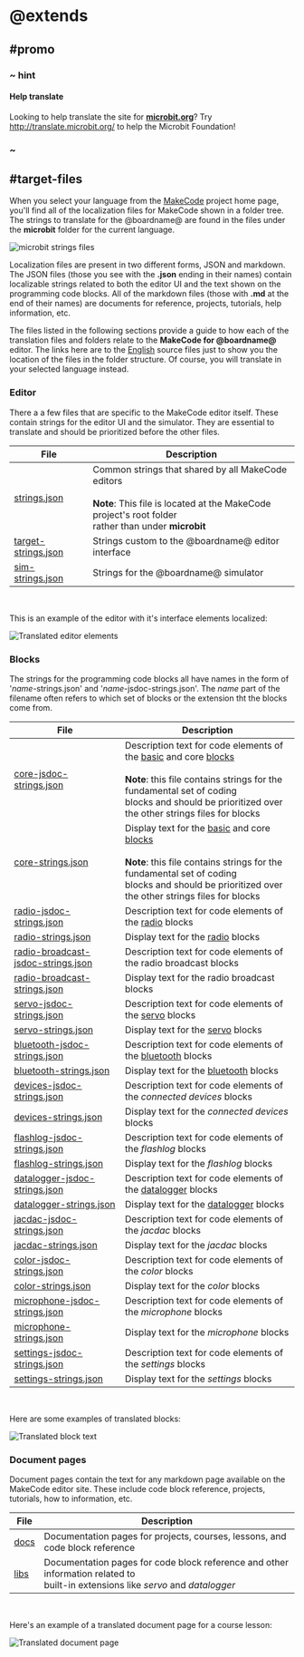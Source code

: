 # @extends

## #promo

### ~ hint

#### Help translate

Looking to help translate the site for **[microbit.org](http://microbit.org)**? Try http://translate.microbit.org/ to help the Microbit Foundation!
 
### ~

## #target-files

When you select your language from the [MakeCode](https://crowdin.com/project/makecode) project home page, you'll find all of the localization files for MakeCode shown in a folder tree. The strings to translate for the @boardname@ are found in the files under the **microbit** folder for the current language.

![microbit strings files](/static/mb/translate/crowdin-folder.png)

Localization files are present in two different forms, JSON and markdown. The JSON files (those you see with the **.json** ending in their names) contain localizable strings related to both the editor UI and the text shown on the programming code blocks. All of the markdown files (those with **.md** at the end of their names) are documents for reference, projects, tutorials, help information, etc.

The files listed in the following sections provide a guide to how each of the translation files and folders relate to the **MakeCode for @boardname@** editor. The links here are to the [English](https://crowdin.com/project/kindscript/en#) source files just to show you the location of the files in the folder structure. Of course, you will translate in your selected language instead.

### Editor

There a a few files that are specific to the MakeCode editor itself. These contain strings for the editor UI and the simulator. They are essential to translate and should be prioritized before the other files.

| File | Description |
| - | - |
| [strings.json](https://crowdin.com/translate/kindscript/32/en-en) | Common strings that shared by all MakeCode editors<br><br/>**Note**: This file is located at the MakeCode project's root folder<br/>rather than under **microbit** |
| [target-strings.json](https://crowdin.com/translate/kindscript/1922/en-en) | Strings custom to the @boardname@ editor interface |
| [sim-strings.json](https://crowdin.com/translate/makecode/1923/en-en) | Strings for the @boardname@ simulator |
<br/>

This is an example of the editor with it's interface elements localized:

![Translated editor elements](/static/mb/translate/target-strings.jpg)

### Blocks

The strings for the programming code blocks all have names in the form of '_name_-strings.json' and '_name_-jsdoc-strings.json'. The _name_ part of the filename often refers to which set of blocks or the extension tht the blocks come from. 

| File | Description |
| - | - |
| [core-jsdoc-strings.json](https://crowdin.com/translate/kindscript/66/en-en) |  Description text for code elements of the [basic](/reference/basic) and core [blocks](/blocks)<br/><br/>**Note**: this file contains strings for the fundamental set of coding<br/>blocks and should be prioritized over the other strings files for blocks |
| [core-strings.json](https://crowdin.com/translate/kindscript/65/en-en) | Display text for the [basic](/reference/basic) and core [blocks](/reference/blocks)<br/><br/>**Note**: this file contains strings for the fundamental set of coding<br/>blocks and should be prioritized over the other strings files for blocks |
| [radio-jsdoc-strings.json](https://crowdin.com/translate/kindscript/64/en-en) | Description text for code elements of the [radio](/reference/radio) blocks |
| [radio-strings.json](https://crowdin.com/translate/kindscript/63/en-en) | Display text for the [radio](/reference/radio) blocks |
| [radio-broadcast-jsdoc-strings.json](https://crowdin.com/translate/kindscript/5032/en-en) |  Description text for code elements of the radio broadcast blocks |
| [radio-broadcast-strings.json](https://crowdin.com/translate/kindscript/5030/en-en) | Display text for the radio broadcast blocks |
| [servo-jsdoc-strings.json](https://crowdin.com/translate/kindscript/5036/en-en) | Description text for code elements of the [servo](/reference/servos) blocks |
| [servo-strings.json](https://crowdin.com/translate/kindscript/5034/en-ens) | Display text for the [servo](/reference/servos) blocks |
| [bluetooth-jsdoc-strings.json](https://crowdin.com/translate/kindscript/60/en-en) | Description text for code elements of the [bluetooth](/reference/bluetooth) blocks
| [bluetooth-strings.json](https://crowdin.com/translate/kindscript/59/en-en) | Display text for the [bluetooth](/reference/bluetooth) blocks |
| [devices-jsdoc-strings.json](https://crowdin.com/translate/makecode/62/en-en) | Description text for code elements of the _connected devices_ blocks |
| [devices-strings.json](https://crowdin.com/translate/makecode/61/en-en) | Display text for the _connected devices_ blocks |
| [flashlog-jsdoc-strings.json](https://crowdin.com/translate/kindscript/60/en-en) | Description text for code elements of the _flashlog_ blocks |
| [flashlog-strings.json](https://crowdin.com/translate/kindscript/59/en-en) | Display text for the _flashlog_ blocks |
| [datalogger-jsdoc-strings.json](https://crowdin.com/translate/kindscript/11254/en-en) | Description text for code elements of the [datalogger](/reference/datalogger) blocks |
| [datalogger-strings.json](https://crowdin.com/translate/kindscript/11252/en-en) | Display text for the [datalogger](/reference/datalogger) blocks |
| [jacdac-jsdoc-strings.json](https://crowdin.com/translate/kindscript/7862/en-en) | Description text for code elements of the _jacdac_ blocks
| [jacdac-strings.json](https://crowdin.com/translate/kindscript/7860/en-en) | Display text for the _jacdac_ blocks |
| [color-jsdoc-strings.json](https://crowdin.com/translate/kindscript/11836/en-en) | Description text for code elements of the _color_ blocks
| [color-strings.json](https://crowdin.com/translate/kindscript/11834/en-en) | Display text for the _color_ blocks |
| [microphone-jsdoc-strings.json](https://crowdin.com/translate/kindscript/10230/en-en) | Description text for code elements of the _microphone_ blocks
| [microphone-strings.json](https://crowdin.com/translate/kindscript/10228/en-en) | Display text for the _microphone_ blocks |
| [settings-jsdoc-strings.json](https://crowdin.com/translate/kindscript/10872/en-en) | Description text for code elements of the _settings_ blocks
| [settings-strings.json](https://crowdin.com/translate/kindscript/10870/en-en) | Display text for the _settings_ blocks |
<br/>

Here are some examples of translated blocks:

![Translated block text](/static/mb/translate/block-text.jpg)

### Document pages

Document pages contain the text for any markdown page available on the MakeCode editor site. These include code block reference, projects, tutorials, how to information, etc.

| File | Description |
| - | - |
| [docs](https://crowdin.com/translate/kindscript/en#/microbit/docs) | Documentation pages for projects, courses, lessons, and code block reference |
| [libs](https://crowdin.com/translate/kindscript/en#/microbit/libs)  | Documentation pages for code block reference and other information related to <br/> built-in extensions like _servo_ and _datalogger_ |
<br/>

Here's an example of a translated document page for a course lesson:

![Translated document page](/static/mb/translate/doc-page.jpg)
